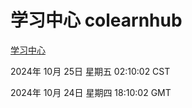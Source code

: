 # 学习中心 colearnhub
[学习中心](http://219.139.199.238:56308/colearnhub/)

2024年 10月 25日 星期五 02:10:02 CST

2024年 10月 24日 星期四 18:10:02 GMT
